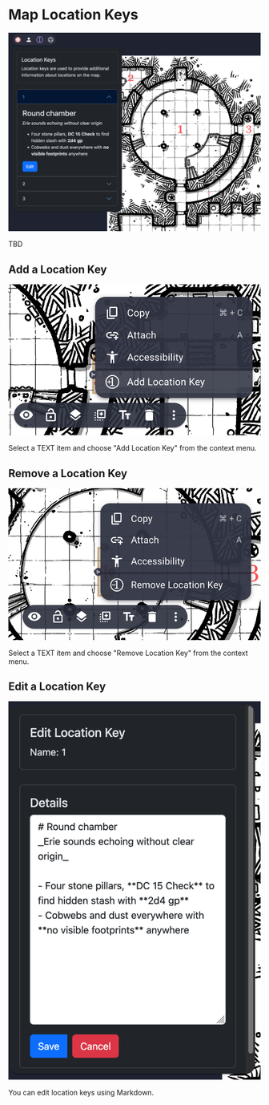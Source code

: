 
# Map Location Keys

![Map Location Keys](public/img/hero.png)

TBD

## Add a Location Key

![Add location key](public/img/add-location-key.png)

Select a TEXT item and choose "Add Location Key" from the context menu.

## Remove a Location Key

![Remove location key](public/img/remove-location-key.png)

Select a TEXT item and choose "Remove Location Key" from the context menu.

## Edit a Location Key

![Edit a location key](public/img/edit.png)

You can edit location keys using Markdown.
